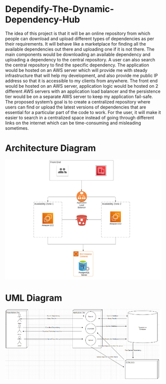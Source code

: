 # Dependify-The-Dynamic-Dependency-Hub

The idea of this project is that it will be an online repository from which people can download and upload different types of dependencies as per their requirements. It will behave like a marketplace for finding all the available dependencies out there and uploading one if it is not there.
The main components would be downloading an available dependency and uploading a dependency to the central repository. A user can also search the central repository to find the specific dependency. 
The application would be hosted on an AWS server which will provide me with steady infrastructure that will help my development, and also provide me public IP address so that it is accessible to my clients from anywhere. The front end would be hosted on an AWS server, application logic would be hosted on 2 different AWS servers with an application load balancer and the persistence tier would be on a separate AWS server to keep my application fail-safe.
The proposed system’s goal is to create a centralized repository where users can find or upload the latest versions of dependencies that are essential for a particular part of the code to work. For the user, it will make it easier to search in a centralized space instead of going through different links on the internet which can be time-consuming and misleading sometimes. 

# Architecture Diagram

![Architecture_Diagram](Architecture_Diagram.jpeg)

# UML Diagram

![UML_Diagram](UML_Diagram.png)
